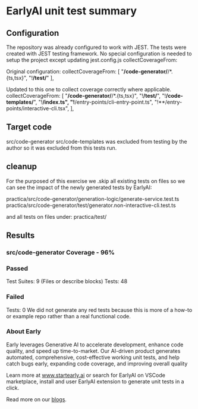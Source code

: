 # EarlyAI unit test summary

## Configuration
The repository was already configured to work with JEST.
The tests were created with JEST testing framework.
No special configuration is needed to setup the project except updating jest.config.js collectCoverageFrom:

Original configuration:
  collectCoverageFrom: [
    "**/code-generator/**/*.{ts,tsx}", 
    "!**/test/**"
  ],

Updated to this one to collect coverage correctly where applicable.
  collectCoverageFrom: [
    "**/code-generator/**/*.{ts,tsx}",
    "!**/test/**",
    "!**/code-templates/**",
    "!**/index.ts",
    "!**/entry-points/cli-entry-point.ts",
    "!**/entry-points/interactive-cli.tsx",
  ],


## Target code
src/code-generator
src/code-templates was excluded from testing by the author so it was excluded from this tests run.

## cleanup
For the purposed of this exercise we .skip all existing tests on files so we can see the impact of the newly generated tests by EarlyAI:

practica/src/code-generator/generation-logic/generate-service.test.ts
practica/src/code-generator/test/generator.non-interactive-cli.test.ts

and all tests on files under:
practica/test/

## Results
### src/code-generator Coverage - 96%
### Passed
Test Suites: 9 (Files or describe blocks)
Tests: 48
### Failed
Tests: 0
We did not generate any red tests because this is more of a how-to or example repo rather than a real functional code.



### About Early
Early leverages Generative AI to accelerate development, enhance code quality, and speed up time-to-market. Our AI-driven product generates automated, comprehensive, cost-effective working unit tests, and help catch bugs early, expanding code coverage, and improving overall quality


Learn more at www.startearly.ai or search for EarlyAI on VSCode marketplace, install and user EarlyAI extension to generate unit tests in a click.

Read more on our [blogs](https://www.startearly.ai/early-blog).